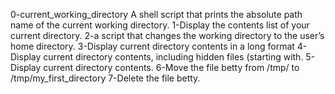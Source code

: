 0-current_working_directory
A shell script that prints the absolute path name of the current working directory.
1-Display the contents list of your current directory.
2-a script that changes the working directory to the user’s home directory.
3-Display current directory contents in a long format
4-Display current directory contents, including hidden files (starting with.
5-Display current directory contents.
6-Move the file betty from /tmp/ to /tmp/my_first_directory
7-Delete the file betty.
